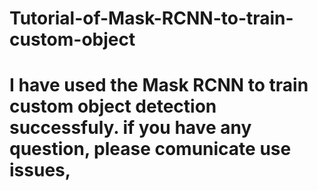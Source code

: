 # Tutorial-of-Mask-RCNN-to-train-custom-object
# I have used the Mask RCNN to train custom object detection successfuly. if you have any question, please comunicate use issues, 
